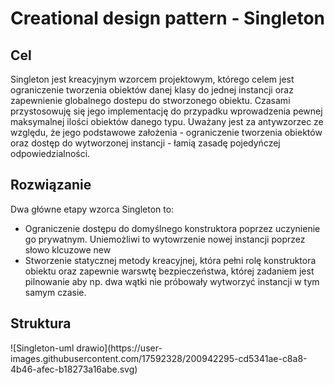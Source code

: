 <h1>Creational design pattern - Singleton</h1>

<h2>Cel</h2>
Singleton jest kreacyjnym wzorcem projektowym, którego celem jest ograniczenie tworzenia obiektów danej klasy do jednej instancji oraz zapewnienie globalnego dostepu do stworzonego obiektu. Czasami przystosowuję się jego implementację do przypadku wprowadzenia pewnej maksymalnej ilości obiektów danego typu.
Uważany jest za antywzorzec ze względu, że jego podstawowe założenia - ograniczenie tworzenia obiektów oraz dostęp do wytworzonej instancji - łamią zasadę pojedyńczej odpowiedzialności.

<h2>Rozwiązanie</h2>
Dwa główne etapy wzorca Singleton to:

- Ograniczenie dostępu do domyślnego konstruktora poprzez uczynienie go prywatnym. Uniemożliwi to wytowrzenie nowej instancji poprzez słowo klcuzowe new
- Stworzenie statycznej metody kreacyjnej, która pełni rolę konstruktora obiektu oraz zapewnie warswtę bezpieczeństwa, której zadaniem jest pilnowanie aby np. dwa wątki nie próbowały wytworzyć instancji w tym samym czasie.

<h2>Struktura</h2>
![Singleton-uml drawio](https://user-images.githubusercontent.com/17592328/200942295-cd5341ae-c8a8-4b46-afec-b18273a16abe.svg)
